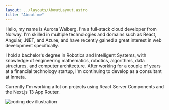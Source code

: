 ```yaml
---
layout: ../layouts/AboutLayout.astro
title: "About me"
---
```


Hello, my name is Aurora Walberg. I'm a full-stack cloud developer from Norway. I'm skilled in multiple technologies and domains such as React, Angular, .NET, and Azure, and have recently gained a great interest in web development specifically.

I hold a bachelor's degree in Robotics and Intelligent Systems, with knowledge of engineering mathematics, robotics, algorithms, data structures, and computer architecture. After working for a couple of years at a financial technology startup, I'm continuing to develop as a consultant at Inmeta.

Currently I'm working a lot on projects using React Server Components and the Next.js 13 App Router.

<div>
  <img src="/assets/dev-girl.svg" class="sm:w-1/2 mx-auto" alt="coding dev illustration">
</div>

